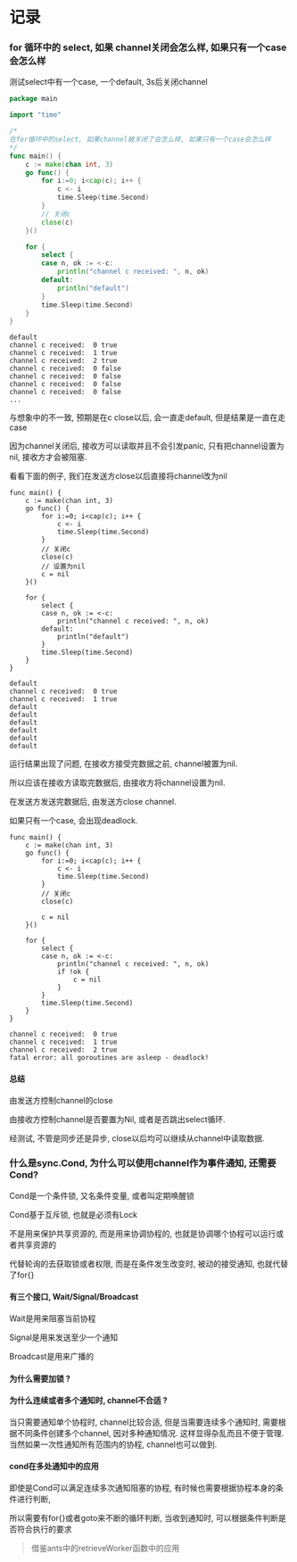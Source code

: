 # 记录

### for 循环中的 select, 如果 channel关闭会怎么样, 如果只有一个case会怎么样

测试select中有一个case, 一个default, 3s后关闭channel

```go
package main

import "time"

/*
在for循环中的select, 如果channel被关闭了会怎么样, 如果只有一个case会怎么样
*/
func main() {
	c := make(chan int, 3)
	go func() {
		for i:=0; i<cap(c); i++ {
			c <- i
			time.Sleep(time.Second)
		}
		// 关闭c
		close(c)
	}()

	for {
		select {
		case n, ok := <-c:
			println("channel c received: ", n, ok)
		default:
			println("default")
		}
		time.Sleep(time.Second)
	}
}
```

```text
default
channel c received:  0 true
channel c received:  1 true
channel c received:  2 true
channel c received:  0 false
channel c received:  0 false
channel c received:  0 false
channel c received:  0 false
...
```

与想象中的不一致, 预期是在c close以后, 会一直走default, 但是结果是一直在走case

因为channel关闭后, 接收方可以读取并且不会引发panic, 只有把channel设置为nil, 接收方才会被阻塞. 

看看下面的例子, 我们在发送方close以后直接将channel改为nil

```gotemplate
func main() {
	c := make(chan int, 3)
	go func() {
		for i:=0; i<cap(c); i++ {
			c <- i
			time.Sleep(time.Second)
		}
		// 关闭c
		close(c)
        // 设置为nil
		c = nil
	}()

	for {
		select {
		case n, ok := <-c:
			println("channel c received: ", n, ok)
		default:
			println("default")
		}
		time.Sleep(time.Second)
	}
}
```

```text
default
channel c received:  0 true
channel c received:  1 true
default
default
default
default
default
default
```

运行结果出现了问题, 在接收方接受完数据之前, channel被置为nil. 

所以应该在接收方读取完数据后, 由接收方将channel设置为nil.

在发送方发送完数据后, 由发送方close channel.

如果只有一个case, 会出现deadlock. 

```gotemplate
func main() {
	c := make(chan int, 3)
	go func() {
		for i:=0; i<cap(c); i++ {
			c <- i
			time.Sleep(time.Second)
		}
		// 关闭c
		close(c)

		c = nil
	}()

	for {
		select {
		case n, ok := <-c:
			println("channel c received: ", n, ok)
			if !ok {
				c = nil
			}
		}
		time.Sleep(time.Second)
	}
}
```

```text
channel c received:  0 true
channel c received:  1 true
channel c received:  2 true
fatal error: all goroutines are asleep - deadlock!
```

#### 总结

由发送方控制channel的close

由接收方控制channel是否要置为Nil, 或者是否跳出select循环.

经测试, 不管是同步还是异步, close以后均可以继续从channel中读取数据. 

### 什么是sync.Cond, 为什么可以使用channel作为事件通知, 还需要Cond?

Cond是一个条件锁, 又名条件变量, 或者叫定期唤醒锁

Cond基于互斥锁, 也就是必须有Lock

不是用来保护共享资源的, 而是用来协调协程的, 也就是协调哪个协程可以运行或者共享资源的

代替轮询的去获取锁或者权限, 而是在条件发生改变时, 被动的接受通知, 也就代替了for{}

#### 有三个接口, Wait/Signal/Broadcast

Wait是用来阻塞当前协程

Signal是用来发送至少一个通知

Broadcast是用来广播的

#### 为什么需要加锁 ? 

#### 为什么连续或者多个通知时, channel不合适 ?
当只需要通知单个协程时, channel比较合适, 但是当需要连续多个通知时, 需要根据不同条件创建多个channel, 因对多种通知情况.
这样显得杂乱而且不便于管理. 当然如果一次性通知所有范围内的协程, channel也可以做到.

#### cond在多处通知中的应用

即使是Cond可以满足连续多次通知阻塞的协程, 有时候也需要根据协程本身的条件进行判断, 

所以需要有for{}或者goto来不断的循环判断, 当收到通知时, 可以根据条件判断是否符合执行的要求

> 借鉴ants中的retrieveWorker函数中的应用
